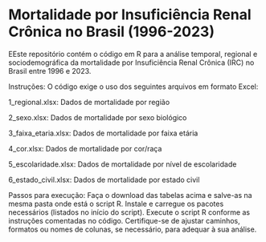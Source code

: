 # Mortalidade por Insuficiência Renal Crônica no Brasil (1996-2023)

EEste repositório contém o código em R para a análise temporal, regional e sociodemográfica da mortalidade por Insuficiência Renal Crônica (IRC) no Brasil entre 1996 e 2023.

Instruções:
O código exige o uso dos seguintes arquivos em formato Excel:

1_regional.xlsx: Dados de mortalidade por região

2_sexo.xlsx: Dados de mortalidade por sexo biológico

3_faixa_etaria.xlsx: Dados de mortalidade por faixa etária

4_cor.xlsx: Dados de mortalidade por cor/raça

5_escolaridade.xlsx: Dados de mortalidade por nível de escolaridade

6_estado_civil.xlsx: Dados de mortalidade por estado civil

Passos para execução:
Faça o download das tabelas acima e salve-as na mesma pasta onde está o script R.
Instale e carregue os pacotes necessários (listados no início do script).
Execute o script R conforme as instruções comentadas no código.
Certifique-se de ajustar caminhos, formatos ou nomes de colunas, se necessário, para adequar à sua análise.
